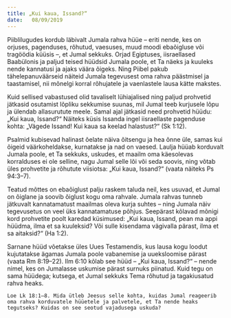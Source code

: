 ```yaml
---
title: „Kui kaua, Issand?“
date:   08/09/2019
---
```


Piiblilugudes kordub läbivalt Jumala rahva hüüe – eriti nende, kes on orjuses, pagenduses, rõhutud, vaesuses, muud moodi ebaõigluse või tragöödia küüsis –, et Jumal sekkuks. Orjad Egiptuses, iisraellased Baabülonis ja paljud teised hüüdsid Jumala poole, et Ta näeks ja kuuleks nende kannatusi ja ajaks väära õigeks. Ning Piibel pakub tähelepanuväärseid näiteid Jumala tegevusest oma rahva päästmisel ja taastamisel, nii mõnelgi korral rõhujatele ja vaenlastele lausa kätte makstes.

Kuid sellised vabastused olid tavaliselt lühiajalised ning paljud prohvetid jätkasid osutamist lõpliku sekkumise suunas, mil Jumal teeb kurjusele lõpu ja ülendab allasurutute meele. Samal ajal jätkasid need prohvetid hüüdu: „Kui kaua, Issand?“ Näiteks küsis Issanda ingel iisraellaste pagenduse kohta: „Vägede Issand! Kui kaua sa keelad halastust?“ (Sk 1:12).

Psalmid kubisevad halinast õelate näiva õitsengu ja hea õnne üle, samas kui õigeid väärkoheldakse, kurnatakse ja nad on vaesed. Laulja hüüab korduvalt Jumala poole, et Ta sekkuks, uskudes, et maailm oma käesolevas korralduses ei ole selline, nagu Jumal selle lõi või seda soovis, ning võtab üles prohvetite ja rõhutute viisiotsa: „Kui kaua, Issand?“ (vaata näiteks Ps 94:3–7).

Teatud mõttes on ebaõiglust palju raskem taluda neil, kes usuvad, et Jumal on õiglane ja soovib õiglust kogu oma rahvale. Jumala rahvas tunneb jätkuvalt kannatamatust maailmas oleva kurja suhtes – ning Jumala näiv tegevusetus on veel üks kannatamatuse põhjus. Seepärast kõlavad mõnigi kord prohvetite poolt karedad küsimused: „Kui kaua, Issand, pean ma appi hüüdma, ilma et sa kuuleksid? Või sulle kisendama vägivalla pärast, ilma et sa aitaksid?“ (Ha 1:2).

Sarnane hüüd võetakse üles Uues Testamendis, kus lausa kogu loodut kujutatakse ägamas Jumala poole vabanemise ja uueksloomise pärast (vaata Rm 8:19–22). Ilm 6:10 kõlab see hüüd – „Kui kaua, Issand?“ – nende nimel, kes on Jumalasse uskumise pärast surnuks piinatud. Kuid tegu on sama hüüdega; kutsega, et Jumal sekkuks Tema rõhutud ja tagakiusatud rahva heaks.

`Loe Lk 18:1–8. Mida ütleb Jeesus selle kohta, kuidas Jumal reageerib oma rahva korduvatele hüüetele ja palvetele, et Ta nende heaks tegutseks? Kuidas on see seotud vajadusega uskuda?`